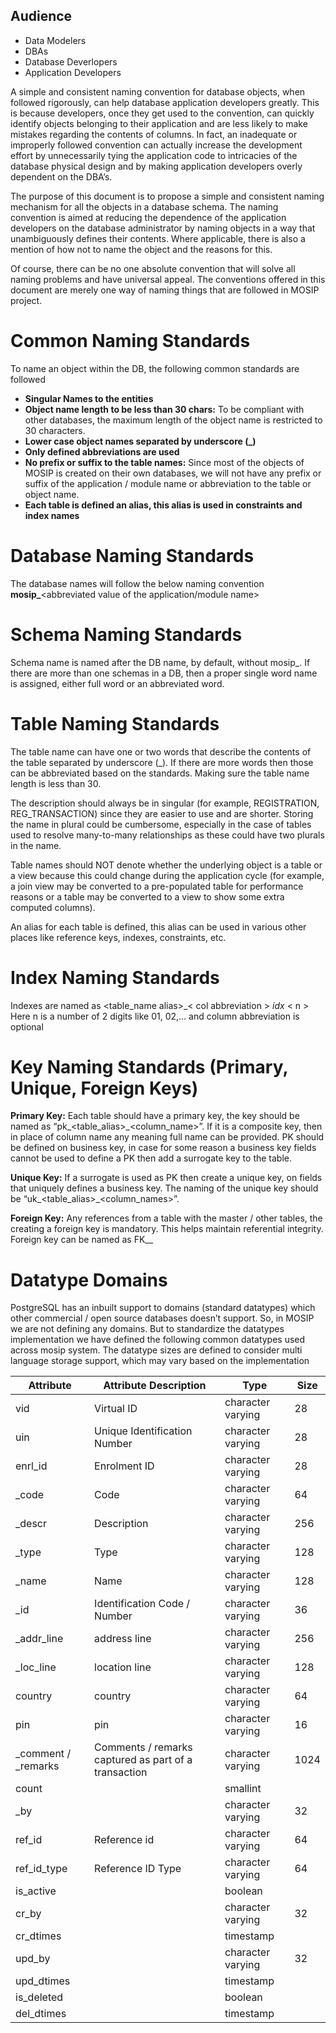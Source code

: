 ## Audience
* Data Modelers
* DBAs
* Database Deverlopers
* Application Developers

A simple and consistent naming convention for database objects, when followed rigorously, can help database application developers greatly.  This is because developers, once they get used to the convention, can quickly identify objects belonging to their application and are less likely to make mistakes regarding the contents of columns.  In fact, an inadequate or improperly followed convention can actually increase the development effort by unnecessarily tying the application code to intricacies of the database physical design and by making application developers overly dependent on the DBA’s.

The purpose of this document is to propose a simple and consistent naming mechanism for all the objects in a database schema.  The naming convention is aimed at reducing the dependence of the application developers on the database administrator by naming objects in a way that unambiguously defines their contents.  Where applicable, there is also a mention of how not to name the object and the reasons for this.

Of course, there can be no one absolute convention that will solve all naming problems and have universal appeal.  The conventions offered in this document are merely one way of naming things that are followed in MOSIP project.

# Common Naming Standards

To name an object within the DB, the following common standards are followed

* **Singular Names to the entities**
* **Object name length to be less than 30 chars:** To be compliant with other databases, the maximum length of the object name is restricted to 30 characters.
* **Lower case object names separated by underscore (_)**
* **Only defined abbreviations are used**
* **No prefix or suffix to the table names:** Since most of the objects of MOSIP is created on their own databases, we will not have any prefix or suffix of the application / module name or abbreviation to the table or object name.
* **Each table is defined an alias, this alias is used in constraints and index names**


# Database Naming Standards

The database names will follow the below naming convention
**mosip_**<abbreviated value of the application/module name>


# Schema Naming Standards
Schema name is named after the DB name, by default, without mosip_. If there are more than one schemas in a DB, then a proper single word name is assigned, either full word or an abbreviated word.

# Table Naming Standards

The table name can have one or two words that describe the contents of the table separated by underscore (_). If there are more words then those can be abbreviated based on the standards. Making sure the table name length is less than 30.
 
The description should always be in singular (for example, REGISTRATION, REG_TRANSACTION) since they are easier to use and are shorter.  Storing the name in plural could be cumbersome, especially in the case of tables used to resolve many-to-many relationships as these could have two plurals in the name.

Table names should NOT denote whether the underlying object is a table or a view because this could change during the application cycle (for example, a join view may be converted to a pre-populated table for performance reasons or a table may be converted to a view to show some extra computed columns).  

An alias for each table is defined, this alias can be used in various other places like reference keys, indexes, constraints, etc.

# Index Naming Standards

Indexes are named as <table_name alias>_< col abbreviation > _idx_ < n >
Here n is a number of 2 digits like 01, 02,... and column abbreviation is optional

# Key Naming Standards (Primary, Unique, Foreign Keys)

**Primary Key:**
Each table should have a primary key, the key should be named as “pk_<table_alias>_<column_name>”. If it is a composite key, then in place of column name any meaning full name can be provided. PK should be defined on business key, in case for some reason a business key fields cannot be used to define a PK then add a surrogate key to the table.

**Unique Key:**
If a surrogate is used as PK then create a unique key, on fields that uniquely defines a business key. The naming of the unique key should be “uk_<table_alias>_<column_names>”.


**Foreign Key:**
Any references from a table with the master / other tables, the creating a foreign key is mandatory. This helps maintain referential integrity. Foreign key can be named as FK_<referring table alias>_<referred table alias>

# Datatype Domains

PostgreSQL has an inbuilt support to domains (standard datatypes) which other commercial / open source databases doesn’t support. So, in MOSIP we are not defining any domains. But to standardize the datatypes implementation we have defined the following common datatypes used across mosip system. The datatype sizes are defined to consider multi language storage support, which may vary based on the implementation

|Attribute |Attribute Description|Type|Size|
|------------ |--------------------------------|------------------------|----------------|
|vid|Virtual ID|character varying|28|
|uin|Unique Identification Number|character varying|28|
|enrl_id|Enrolment ID|character varying|28|
|_code|Code|character varying|64|
|_descr|Description|character varying|256|
|_type|Type|character varying|128|
|_name|Name|character varying|128|
|_id|Identification Code / Number|character varying|36|
|_addr_line|address line|character varying|256|
|_loc_line|location line|character varying|128|
|country|country|character varying|64|
|pin|pin|character varying|16|
|_comment / _remarks| Comments / remarks captured as part of a transaction|character varying|1024|
|count | |smallint| |
|_by| |character varying|32|
|ref_id|Reference id |character varying|64|
|ref_id_type|Reference ID Type|character varying|64|
|is_active | |boolean| |
|cr_by | |character varying|32|
|cr_dtimes | |timestamp| |
|upd_by  | |character varying|32|
|upd_dtimes | |timestamp| |
|is_deleted | |boolean| |
|del_dtimes | |timestamp||